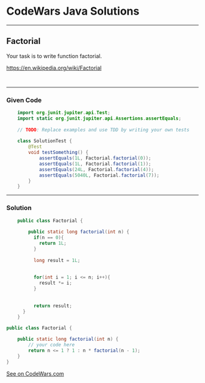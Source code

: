 # CodeWars Java Solutions

---

## Factorial

Your task is to write function factorial.

https://en.wikipedia.org/wiki/Factorial
```

```

```

```



---

### Given Code

```Java
    import org.junit.jupiter.api.Test;
    import static org.junit.jupiter.api.Assertions.assertEquals;
    
    // TODO: Replace examples and use TDD by writing your own tests
    
    class SolutionTest {
        @Test
        void testSomething() {
            assertEquals(1L, Factorial.factorial(0));
            assertEquals(1L, Factorial.factorial(1));
            assertEquals(24L, Factorial.factorial(4));
            assertEquals(5040L, Factorial.factorial(7));
        }
    }

```

---

### Solution

``` Java
    public class Factorial {
    
        public static long factorial(int n) {
          if(n == 0){
            return 1L;
          }
          
          long result = 1L;
          
    
          for(int i = 1; i <= n; i++){
            result *= i;
          } 
    
            
          return result;
      }
    }
```


```Java
public class Factorial {

    public static long factorial(int n) {
        // your code here
        return n <= 1 ? 1 : n * factorial(n - 1);
    }
}
```
[See on CodeWars.com](https://www.codewars.com/kata/57a049e253ba33ac5e000212/train/java)